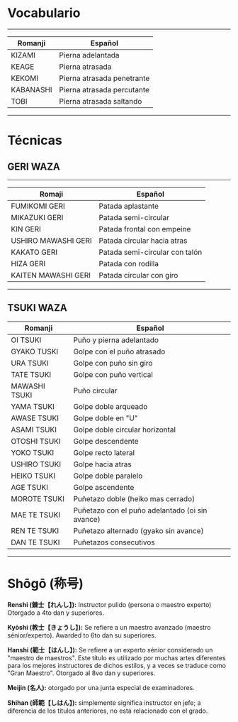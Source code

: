# Vocabulario

--- 

Romanji   | Español
----------|-------------------------------
KIZAMI 	  |	Pierna adelantada
KEAGE	  |	Pierna atrasada
KEKOMI	  |	Pierna atrasada penetrante
KABANASHI | Pierna atrasada percutante
TOBI	  |	Pierna atrasada saltando

---

# Técnicas
## GERI WAZA

---

Romaji              | Español
--------------------|-----------------------
FUMIKOMI GERI 		| Patada aplastante
MIKAZUKI GERI		| Patada semi-circular
KIN GERI		    | Patada frontal con empeine
USHIRO MAWASHI GERI	| Patada circular hacia atras
KAKATO GERI		    | Patada semi-circular con talón
HIZA GERI		    | Patada con rodilla
KAITEN MAWASHI GERI	| Patada circular con giro

---

## TSUKI WAZA

Romanji        | Español
---------------|-------------------------------
OI TSUKI       | Puño y pierna adelantado
GYAKO TUSKI	   | Golpe con el puño atrasado
URA TSUKI      | Golpe con puño sin giro
TATE TSUKI	   | Golpe con puño vertical
MAWASHI TSUKI  | Puño circular
YAMA TSUKI     | Golpe doble arqueado
AWASE TSUKI	   | Golpe doble en "U"
ASAMI TSUKI	   | Golpe doble circular horizontal
OTOSHI TSUKI   | Golpe descendente
YOKO TSUKI	   | Golpe recto lateral
USHIRO TSUKI   | Golpe hacia atras
HEIKO TSUKI	   | Golpe doble paralelo
AGE TSUKI	   | Golpe ascendente
MOROTE TSUKI   | Puñetazo doble (heiko mas cerrado)
MAE TE TSUKI   | Puñetazo con el puño adelantado (oi sin avance)
REN TE TSUKI   | Puñetazo alternado	(gyako sin avance)
DAN TE TSUKI   | Puñetazos consecutivos

---

# Shōgō (称号) 
**Renshi (錬士【れんし】):** Instructor pulido (persona o maestro experto) Otorgado a 4to dan y superiores.  

**Kyōshi (教士【きょうし】):** Se refiere a un maestro avanzado (maestro sénior/experto). Awarded to 6to dan su superiores.  

**Hanshi (範士【はんし】):** Se refiere a un experto sénior considerado un "maestro de maestros". Este título es utilizado por muchas artes diferentes para los mejores instructores de dichos estilos, y a veces se traduce como "Gran Maestro". Otorgado al 8vo dan y superiores.  

**Meijin (名人):** otorgado por una junta especial de examinadores.  

**Shihan (師範【しはん】):** simplemente significa instructor en jefe; a diferencia de los títulos anteriores, no está relacionado con el grado.
